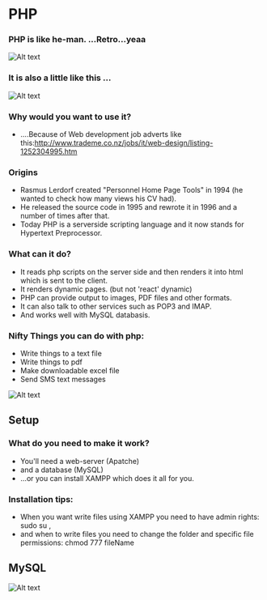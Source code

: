 # PHP
### PHP is like he-man. ...Retro...yeaa
![Alt text](http://2.bp.blogspot.com/_qObMt4WUTBs/SUNjAW3ngZI/AAAAAAAAATk/6CYwDQ0sEfc/s400/adam-he-man.gif)

### It is also a little like this ...
![Alt text](http://images.forbes.com/media/lists/fictional/2011/c-montgomery-burns_197x282.jpg)

### Why would you want to use it?
* ....Because of Web development job adverts like this:http://www.trademe.co.nz/jobs/it/web-design/listing-1252304995.htm

### Origins
* Rasmus Lerdorf created "Personnel Home Page Tools" in 1994 (he wanted to check how many views his CV had).
* He released the source code in 1995 and rewrote it in 1996 and a number of times after that.
* Today PHP is a serverside scripting language and it now stands for Hypertext Preprocessor.

### What can it do?
* It reads php scripts on the server side and then renders it into html which is sent to the client.
* It renders dynamic pages. (but not 'react' dynamic)
* PHP can provide output to images, PDF files and other formats.
* It can also talk to other services such as POP3 and IMAP.
* And works well with MySQL databasis.

### Nifty Things you can do with php:
* Write things to a text file
* Write things to pdf
* Make downloadable excel file
* Send SMS text messages

![Alt text](https://media1.giphy.com/media/uv0vUnOnGTivK/200_s.gif)

## Setup
### What do you need to make it work?
* You'll need a web-server (Apatche)
* and a database (MySQL)
* ...or you can install XAMPP which does it all for you.

### Installation tips:
* When you want write files using XAMPP you need to have admin rights: sudo su ,
* and when to write files you need to change the folder and specific file permissions: chmod 777 fileName

## MySQL
![Alt text](https://gbatemp.net/attachments/wait-a-minute-jpg.63089/)
